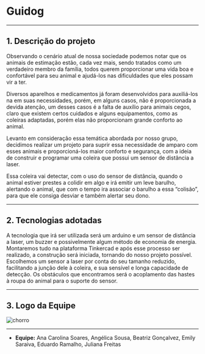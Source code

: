 # Guidog
---
## 1. Descrição do projeto

Observando o cenário atual de nossa sociedade podemos notar que os animais de estimação estão, cada vez mais, sendo tratados como um verdadeiro membro da família, todos querem proporcionar uma vida boa e confortável para seu animal e ajudá-los nas dificuldades que eles possam vir a ter. 

Diversos aparelhos e medicamentos já foram desenvolvidos para auxiliá-los na em suas necessidades, porém, em alguns casos, não é proporcionada a devida atenção, um desses casos é a falta de auxílio para animais cegos, claro que existem certos cuidados e alguns equipamentos, como as coleiras adaptadas, porém elas não proporcionam grande conforto ao animal. 

Levanto em consideração essa temática abordada por nosso grupo, decidimos realizar um projeto para suprir essa necessidade de amparo com esses animais e proporcioná-los maior conforto e segurança, com a ideia de construir e programar uma coleira que possui um sensor de distância a laser. 

Essa coleira vai detectar, com o uso do sensor de distância, quando o animal estiver prestes a colidir em algo e irá emitir um leve barulho, alertando o animal, que com o tempo ira associar o barulho a essa “colisão”, para que ele consiga desviar e também alertar seu dono.

---

## 2. Tecnologias adotadas

 A tecnologia que irá ser utilizada será um arduino e um sensor de distância a laser, um buzzer e possivelmente algum método de economia de energia.
Montaremos tudo na plataforma Tinkercad e após esse processo ser realizado, a construção será iniciada, tornando do nosso projeto possível.  
 Escolhemos um sensor a laser por conta do seu tamanho reduzido, facilitando a junção dele à coleira, e sua sensível e longa capacidade de detecção.
 Os obstáculos que encontramos será o acoplamento das hastes à roupa do animal para o suporte do sensor.

---

## 3. Logo da Equipe

![chorro](https://user-images.githubusercontent.com/100946334/156784682-98db3330-6be7-4c14-b369-b00742380ab8.png)

---

 - **Equipe:** Ana Carolina Soares, Angélica Sousa, Beatriz Gonçalvez, Emily Saraiva, Eduardo Ramalho, Juliana Freitas
